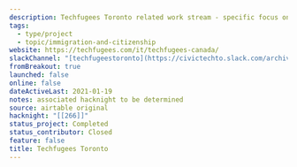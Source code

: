 ```yaml
---
description: Techfugees Toronto related work stream - specific focus on refugee housing challenges in GTA
tags:
  - type/project
  - topic/immigration-and-citizenship
website: https://techfugees.com/it/techfugees-canada/
slackChannel: "[techfugeestoronto](https://civictechto.slack.com/archives/C01ELNH8FB3)"
fromBreakout: true
launched: false
online: false
dateActiveLast: 2021-01-19
notes: associated hacknight to be determined
source: airtable original
hacknight: "[[266]]"
status_project: Completed
status_contributor: Closed
feature: false
title: Techfugees Toronto
---
```

